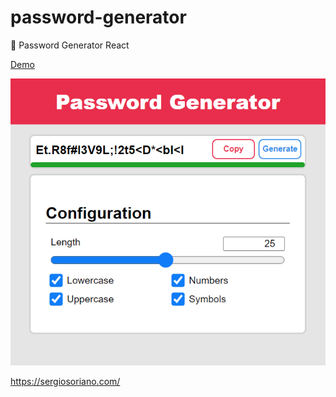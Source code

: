 # password-generator
:key: Password Generator React

[Demo](https://sergiss.github.io/password-generator/)

![Password Generator](https://raw.githubusercontent.com/sergiss/password-generator/master/password-generator.png)

https://sergiosoriano.com/